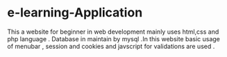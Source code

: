 # e-learning-Application
This a website for beginner in web development mainly uses html,css and php language .
Database in maintain by mysql .In this website basic usage of menubar , session and cookies and javscript for validations are used .
